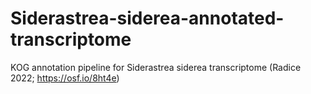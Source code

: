 # Siderastrea-siderea-annotated-transcriptome

 KOG annotation pipeline for Siderastrea siderea transcriptome (Radice 2022; https://osf.io/8ht4e)
